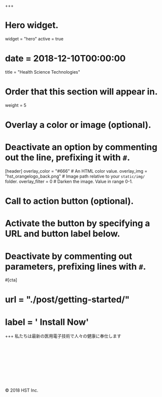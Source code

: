 +++
# Hero widget.
widget = "hero"
active = true
# date = 2018-12-10T00:00:00

title = "Health Science Technologies"

# Order that this section will appear in.
weight = 5

# Overlay a color or image (optional).
#   Deactivate an option by commenting out the line, prefixing it with `#`.
[header]
  overlay_color = "#666"  # An HTML color value.
  overlay_img = "hst_orangelogo_back.png"  # Image path relative to your `static/img/` folder.
  overlay_filter = 0  # Darken the image. Value in range 0-1.

# Call to action button (optional).
#   Activate the button by specifying a URL and button label below.
#   Deactivate by commenting out parameters, prefixing lines with `#`.
#[cta]
#  url = "./post/getting-started/"
#  label = '<i class="fas fa-download"></i> Install Now'
+++
私たちは最新の医用電子技術で人々の健康に奉仕します

<div style="margin-top: 10rem;">
  <a>&copy; 2018 HST Inc.
  </a>
</div>
